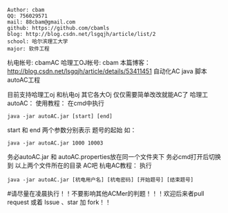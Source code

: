 	Author: cbam
	QQ: 756029571
	mail: 88cbam@gmail.com
	github: https://github.com/cbamls
	blog: http://blog.csdn.net/lsgqjh/article/list/2
	school: 哈尔滨理工大学
	major: 软件工程
	
杭电帐号: cbamAC
哈理工OJ帐号: cbam
本篇博客： http://blog.csdn.net/lsgqjh/article/details/53411451
自动化AC java 脚本 autoAC工程

目前支持哈理工oj 和杭电oj 其它各大Oj 仅仅需要简单改改就能AC了
哈理工autoAC：
使用教程：
在cmd中执行 
	
	java -jar autoAC.jar [start] [end]
start 和 end 两个参数分别表示 题号的起始
如：
	
	java -jar autoAC.jar 1000 10003

务必autoAC.jar  和  autoAC.properties放在同一个文件夹下
务必cmd打开后切换到 以上两个文件所在的目录
AC吧
杭电AC教程：
执行 

	java -jar autoAC.jar [杭电用户名] [杭电密码] [开始题号] [结束题号]

#请尽量在凌晨执行！！不要影响其他ACMer的判题！！！欢迎后来者pull request 或着 Issue 、star 加 fork！！
